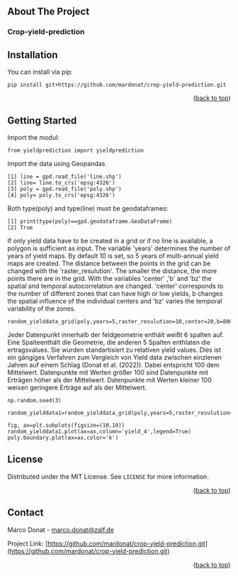 ## About The Project
### Crop-yield-prediction


## Installation

You can install via pip:

```
pip install git+https://github.com/mardonat/crop-yield-prediction.git
```
<p align="right">(<a href="#readme-top">back to top</a>)</p>

## Getting Started


Import the modul:
```
from yieldprediction import yieldprediction
```

Import the data using Geopandas
```
[1] line = gpd.read_file('line.shp')
[2] line= line.to_crs('epsg:4326')
[3] poly = gpd.read_file('poly.shp')
[4] poly= poly.to_crs('epsg:4326')
```
Both type(poly) and type(line) must be geodataframes:
```
[1] print(type(poly)==gpd.geodataframe.GeoDataFrame)
[2] True
```
If only yield data have to be created in a grid or if no line is available, a polygon is sufficient as input. The variable 'years' determines the number of years of yield maps. By default 10 is set, so 5 years of multi-annual yield maps are created. The distance between the points in the grid can be changed with the 'raster_resulution'. The smaller the distance, the more points there are in the grid. With the variables 'center' ,'b' and 'bz' the spatial and temporal autocorrelation are changed. 'center' corresponds to the number of different zones that can have high or low yields, b changes the spatial influence of the individual centers and 'bz' varies the temporal variability of the zones.

```
random_yielddata_grid(poly,years=5,raster_resulution=10,center=20,b=800,bz=1.5)
```
Jeder Datenpunkt innerhalb der feldgeometrie enthält weißt 6 spalten auf. Eine Spalteenthält die Geometrie, die anderen 5 Spalten enthlaten die ertragsvalues. Sie  wurden standartisiert zu relativen yield values. Dies ist ein gängiges Verfahren zum Vergleich von Yield data zwischen einzlenen Jahren auf einem Schlag (Donat et al. (2022)). Dabei entspricht 100 dem Mittelwert. Datenpunkte mit Werten größer 100 sind Datenpunkte mit Erträgen höher als der Mittelwert. Datenpunkte mit Werten kleiner 100 weisen geringere Erträge auf als der Mittelwert.

```
np.random.seed(3)

random_yielddata1=random_yielddata_grid(poly,years=5,raster_resulution=10,center=20,b=800,bz=1.5)

fig, ax=plt.subplots(figsize=(10,10))
random_yielddata1.plot(ax=ax,column='yield_4',legend=True)
poly.boundary.plot(ax=ax,color='k')
```

## License

Distributed under the MIT License. See `LICENSE` for more information.

<p align="right">(<a href="#readme-top">back to top</a>)</p>



<!-- CONTACT -->
## Contact

Marco Donat -  marco.donat@zalf.de

Project Link: [https://github.com/mardonat/crop-yield-prediction.git](https://github.com/mardonat/crop-yield-prediction.git)

<p align="right">(<a href="#readme-top">back to top</a>)</p>
